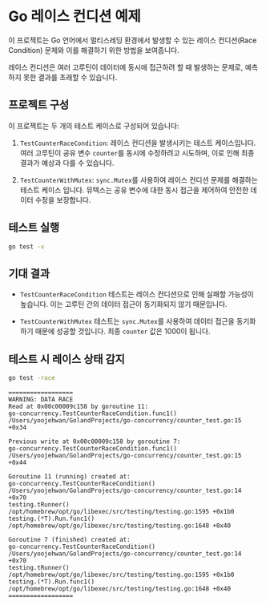 # Go 레이스 컨디션 예제

이 프로젝트는 Go 언어에서 멀티스레딩 환경에서 발생할 수 있는 레이스 컨디션(Race Condition) 문제와 이를 해결하기 위한 방법을 보여줍니다.

레이스 컨디션은 여러 고루틴이 데이터에 동시에 접근하려 할 때 발생하는 문제로, 예측하지 못한 결과를 초래할 수 있습니다.

## 프로젝트 구성

이 프로젝트는 두 개의 테스트 케이스로 구성되어 있습니다:

1. `TestCounterRaceCondition`: 레이스 컨디션을 발생시키는 테스트 케이스입니다. 여러 고루틴이 공유 변수 `counter`를 동시에 수정하려고 시도하며, 이로 인해 최종 결과가 예상과 다를 수
   있습니다.

2. `TestCounterWithMutex`: `sync.Mutex`를 사용하여 레이스 컨디션 문제를 해결하는 테스트 케이스 입니다. 뮤텍스는 공유 변수에 대한 동시 접근을 제어하여 안전한 데이터 수정을
   보장합니다.

## 테스트 실행

```sh
go test -v

```

## 기대 결과

- `TestCounterRaceCondition` 테스트는 레이스 컨디션으로 인해 실패할 가능성이 높습니다. 이는 고루틴 간의 데이터 접근이 동기화되지 않기 때문입니다.

- `TestCounterWithMutex` 테스트는 `sync.Mutex`를 사용하여 데이터 접근을 동기화하기 때문에 성공할 것입니다. 최종 `counter` 값은 1000이 됩니다.

## 테스트 시 레이스 상태 감지

```sh
go test -race
```

```
==================
WARNING: DATA RACE
Read at 0x00c00009c158 by goroutine 11:
go-concurrency.TestCounterRaceCondition.func1()
/Users/yoojehwan/GolandProjects/go-concurrency/counter_test.go:15 +0x34

Previous write at 0x00c00009c158 by goroutine 7:
go-concurrency.TestCounterRaceCondition.func1()
/Users/yoojehwan/GolandProjects/go-concurrency/counter_test.go:15 +0x44

Goroutine 11 (running) created at:
go-concurrency.TestCounterRaceCondition()
/Users/yoojehwan/GolandProjects/go-concurrency/counter_test.go:14 +0x70
testing.tRunner()
/opt/homebrew/opt/go/libexec/src/testing/testing.go:1595 +0x1b0
testing.(*T).Run.func1()
/opt/homebrew/opt/go/libexec/src/testing/testing.go:1648 +0x40

Goroutine 7 (finished) created at:
go-concurrency.TestCounterRaceCondition()
/Users/yoojehwan/GolandProjects/go-concurrency/counter_test.go:14 +0x70
testing.tRunner()
/opt/homebrew/opt/go/libexec/src/testing/testing.go:1595 +0x1b0
testing.(*T).Run.func1()
/opt/homebrew/opt/go/libexec/src/testing/testing.go:1648 +0x40
==================
```
